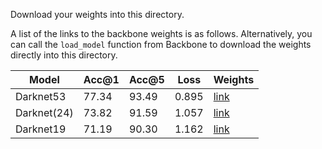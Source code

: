 Download your weights into this directory.

A list of the links to the backbone weights is as follows. Alternatively, you can call the `load_model` function from Backbone to download the weights directly into this directory.

| **Model**  | **Acc@1** | **Acc@5** | **Loss** | **Weights**   |
|------------|-----------|-----------|----------|------------|
| Darknet53  | 77.34     | 93.49     | 0.895    | [link](https://drive.google.com/file/d/1XAAiOSPqdA2idiBMm7Uc6iTB_mrHVRvE/view?usp=share_link)|
| Darknet(24)| 73.82     | 91.59     | 1.057    | [link](https://drive.google.com/file/d/17exdURsXJxFeiZbGJuo0OqHZ1uak0FtH/view?usp=share_link)|
| Darknet19  | 71.19     | 90.30     | 1.162    | [link](https://drive.google.com/file/d/1yuf88W8c_dVojV8j_3yfDsxH33YQxMWm/view?usp=share_link)|